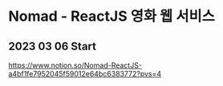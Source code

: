 # Nomad -  ReactJS 영화 웹 서비스

## 2023 03 06 Start

https://www.notion.so/Nomad-ReactJS-a4bf1fe7952045f59012e64bc6383772?pvs=4
